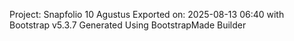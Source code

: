 Project: Snapfolio 10 Agustus
Exported on: 2025-08-13 06:40 with Bootstrap v5.3.7
Generated Using BootstrapMade Builder
